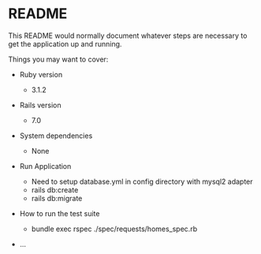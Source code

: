# README

This README would normally document whatever steps are necessary to get the
application up and running.

Things you may want to cover:

* Ruby version
  * 3.1.2

* Rails version
  * 7.0
  
* System dependencies
  * None

* Run Application
  * Need to setup database.yml in config directory with mysql2 adapter
  * rails db:create
  * rails db:migrate

* How to run the test suite
  * bundle exec rspec ./spec/requests/homes_spec.rb

* ...
